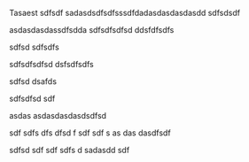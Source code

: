 Tasaest
sdfsdf
sadasdsdfsdfsssdfdadasdasdasdasdd
sdfsdsdf

asdasdasdassdfsdda
sdfsdfsdfsd
ddsfdfsdfs

sdfsd
sdfsdfs

sdfsdfsdfsd
dsfsdfsdfs

sdfsd
dsafds

sdfsdfsd
sdf

asdas
asdasdasdasdsdfsd

sdf
sdfs
dfs
dfsd
f
sdf
sdf
s
as
das
dasdfsdf

sdfsd
sdf
sdf
sdfs
d
sadasdd
sdf
